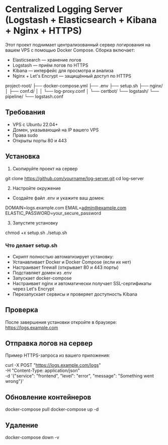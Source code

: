 # Centralized Logging Server (Logstash + Elasticsearch + Kibana + Nginx + HTTPS)

Этот проект поднимает централизованный сервер логирования на вашем VPS с помощью Docker Compose.
Сборка включает:

- Elasticsearch — хранение логов
- Logstash — приём логов по HTTPS
- Kibana — интерфейс для просмотра и анализа
- Nginx + Let's Encrypt — защищённый доступ по HTTPS


project-root/
├── docker-compose.yml
├── .env
├── setup.sh
├── nginx/
│   ├── conf.d/
│   │   └── log-proxy.conf
│   └── certbot/
└── logstash/
    └── pipeline/
        └── logstash.conf


## Требования

- VPS с Ubuntu 22.04+
- Домен, указывающий на IP вашего VPS
- Права sudo
- Открыты порты 80 и 443

## Установка

1. Скопируйте проект на сервер

git clone https://github.com/yourname/log-server.git
cd log-server

2. Настройте окружение
- Создайте файл .env и укажите ваш домен:

DOMAIN=logs.example.com
EMAIL=admin@example.com
ELASTIC_PASSWORD=your_secure_password


3. Запустите установку
   
chmod +x setup.sh
./setup.sh

### Что делает setup.sh

- Скрипт полностью автоматизирует установку:
- Устанавливает Docker и Docker Compose (если их нет)
- Настраивает firewall (открывает 80 и 443 порты)
- Подставляет домен из .env
- Запускает docker-compose
- Настраивает nginx и автоматически получает SSL-сертификаты через Let's Encrypt
- Перезапускает сервисы и проверяет доступность Kibana


## Проверка

После завершения установки откройте в браузере:
https://logs.example.com

## Отправка логов на сервер
Пример HTTPS-запроса из вашего приложения:

curl -X POST "https://logs.example.com/logs" \
  -H "Content-Type: application/json" \
  -d '{"service": "frontend", "level": "error", "message": "Something went wrong"}'


## Обновление контейнеров

docker-compose pull
docker-compose up -d

## Удаление

docker-compose down -v

